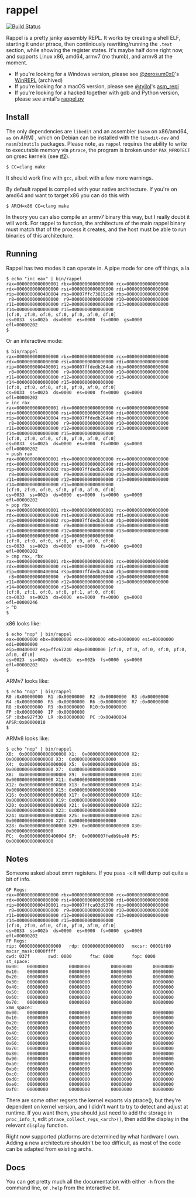 # rappel

[![Build Status](https://dev.azure.com/yrp604/rappel/_apis/build/status/yrp604.rappel?branchName=master)](https://dev.azure.com/yrp604/rappel/_build/latest?definitionId=1&branchName=master)

Rappel is a pretty janky assembly REPL. It works by creating a shell ELF, starting it under ptrace, then continiously rewriting/running the `.text` section, while showing the register states. It's maybe half done right now, and supports Linux x86, amd64, armv7 (no thumb), and armv8 at the moment.

* If you're looking for a Windows version, please see [@zerosum0x0](https://twitter.com/zerosum0x0)'s [WinREPL](https://github.com/zerosum0x0-archive/archive/raw/main/WinREPL-master.zip) (archived)
* If you're looking for a macOS version, please see [@tyilol](https://twitter.com/tyilol)'s [asm_repl](https://github.com/Tyilo/asm_repl)
* If you're looking for a hacked together with gdb and Python version, please see amtal's [rappel.py](https://gist.github.com/amtal/c457176af7f8770e0ad519aadc86013c/)

## Install

The only dependencies are `libedit` and an assembler (`nasm` on x86/amd64, `as` on ARM) , which on Debian can be installed with the `libedit-dev` and `nasm`/`binutils` packages. Please note, as `rappel` requires the ability to write to executable memory via `ptrace`, the program is broken under `PAX_MPROTECT` on grsec kernels (see [#2](https://github.com/yrp604/rappel/issues/2)).

```
$ CC=clang make
```

It should work fine with `gcc`, albeit with a few more warnings.

By default rappel is compiled with your native architecture. If you're on amd64 and want to target x86 you can do this with

```
$ ARCH=x86 CC=clang make
```

In theory you can also compile an armv7 binary this way, but I really doubt it will work. For rappel to function, the architecture of the main rappel binary must match that of the process it creates, and the host must be able to run binaries of this architecture.

## Running

Rappel has two modes it can operate in. A pipe mode for one off things, a la

```
$ echo "inc eax" | bin/rappel
rax=0000000000000001 rbx=0000000000000000 rcx=0000000000000000
rdx=0000000000000000 rsi=0000000000000000 rdi=0000000000000000
rip=0000000000400004 rsp=00007ffc73019c20 rbp=0000000000000000
 r8=0000000000000000  r9=0000000000000000 r10=0000000000000000
r11=0000000000000000 r12=0000000000000000 r13=0000000000000000
r14=0000000000000000 r15=0000000000000000
[cf:0, zf:0, of:0, sf:0, pf:0, af:0, df:0]
cs=0033  ss=002b  ds=0000  es=0000  fs=0000  gs=0000            efl=00000202
$
```

Or an interactive mode:

```
$ bin/rappel
rax=0000000000000000 rbx=0000000000000000 rcx=0000000000000000
rdx=0000000000000000 rsi=0000000000000000 rdi=0000000000000000
rip=0000000000400001 rsp=00007ffdedb264a0 rbp=0000000000000000
 r8=0000000000000000  r9=0000000000000000 r10=0000000000000000
r11=0000000000000000 r12=0000000000000000 r13=0000000000000000
r14=0000000000000000 r15=0000000000000000
[cf:0, zf:0, of:0, sf:0, pf:0, af:0, df:0]
cs=0033  ss=002b  ds=0000  es=0000  fs=0000  gs=0000            efl=00000202
> inc rax
rax=0000000000000001 rbx=0000000000000000 rcx=0000000000000000
rdx=0000000000000000 rsi=0000000000000000 rdi=0000000000000000
rip=0000000000400004 rsp=00007ffdedb264a0 rbp=0000000000000000
 r8=0000000000000000  r9=0000000000000000 r10=0000000000000000
r11=0000000000000000 r12=0000000000000000 r13=0000000000000000
r14=0000000000000000 r15=0000000000000000
[cf:0, zf:0, of:0, sf:0, pf:0, af:0, df:0]
cs=0033  ss=002b  ds=0000  es=0000  fs=0000  gs=0000            efl=00000202
> push rax
rax=0000000000000001 rbx=0000000000000000 rcx=0000000000000000
rdx=0000000000000000 rsi=0000000000000000 rdi=0000000000000000
rip=0000000000400002 rsp=00007ffdedb26498 rbp=0000000000000000
 r8=0000000000000000  r9=0000000000000000 r10=0000000000000000
r11=0000000000000000 r12=0000000000000000 r13=0000000000000000
r14=0000000000000000 r15=0000000000000000
[cf:0, zf:0, of:0, sf:0, pf:0, af:0, df:0]
cs=0033  ss=002b  ds=0000  es=0000  fs=0000  gs=0000            efl=00000202
> pop rbx
rax=0000000000000001 rbx=0000000000000001 rcx=0000000000000000
rdx=0000000000000000 rsi=0000000000000000 rdi=0000000000000000
rip=0000000000400002 rsp=00007ffdedb264a0 rbp=0000000000000000
 r8=0000000000000000  r9=0000000000000000 r10=0000000000000000
r11=0000000000000000 r12=0000000000000000 r13=0000000000000000
r14=0000000000000000 r15=0000000000000000
[cf:0, zf:0, of:0, sf:0, pf:0, af:0, df:0]
cs=0033  ss=002b  ds=0000  es=0000  fs=0000  gs=0000            efl=00000202
> cmp rax, rbx
rax=0000000000000001 rbx=0000000000000001 rcx=0000000000000000
rdx=0000000000000000 rsi=0000000000000000 rdi=0000000000000000
rip=0000000000400004 rsp=00007ffdedb264a0 rbp=0000000000000000
 r8=0000000000000000  r9=0000000000000000 r10=0000000000000000
r11=0000000000000000 r12=0000000000000000 r13=0000000000000000
r14=0000000000000000 r15=0000000000000000
[cf:0, zf:1, of:0, sf:0, pf:1, af:0, df:0]
cs=0033  ss=002b  ds=0000  es=0000  fs=0000  gs=0000            efl=00000246
> ^D
$
```

x86 looks like:
```
$ echo "nop" | bin/rappel
eax=00000000 ebx=00000000 ecx=00000000 edx=00000000 esi=00000000 edi=00000000
eip=00400002 esp=ffc67240 ebp=00000000 [cf:0, zf:0, of:0, sf:0, pf:0, af:0, df:0]
cs=0023  ss=002b  ds=002b  es=002b  fs=0000  gs=0000            efl=00000202
$
```

ARMv7 looks like:
```
$ echo "nop" | bin/rappel
R0 :0x00000000	R1 :0x00000000	R2 :0x00000000	R3 :0x00000000
R4 :0x00000000	R5 :0x00000000	R6 :0x00000000	R7 :0x00000000
R8 :0x00000000	R9 :0x00000000	R10:0x00000000
FP :0x00000000	IP :0x00000000
SP :0xbe927f30	LR :0x00000000	PC :0x00400004
APSR:0x00000010
$
```

ARMv8 looks like:
```
$ echo "nop" | bin/rappel
X0:  0x0000000000000000	X1:  0x0000000000000000	X2:  0x0000000000000000	X3:  0x0000000000000000
X4:  0x0000000000000000	X5:  0x0000000000000000	X6:  0x0000000000000000	X7:  0x0000000000000000
X8:  0x0000000000000000	X9:  0x0000000000000000	X10: 0x0000000000000000	X11: 0x0000000000000000
X12: 0x0000000000000000	X13: 0x0000000000000000	X14: 0x0000000000000000	X15: 0x0000000000000000
X16: 0x0000000000000000	X17: 0x0000000000000000	X18: 0x0000000000000000	X19: 0x0000000000000000
X20: 0x0000000000000000	X21: 0x0000000000000000	X22: 0x0000000000000000	X23: 0x0000000000000000
X24: 0x0000000000000000	X25: 0x0000000000000000	X26: 0x0000000000000000	X27: 0x0000000000000000
X28: 0x0000000000000000	X29: 0x0000000000000000	X30: 0x0000000000000000
PC:  0x0000000000400004	SP:  0x0000007fedb9be40	PS:  0x0000000000000000
```

## Notes
Someone asked about xmm registers. If you pass `-x` it will dump out quite a bit of info.

```
GP Regs:
rax=0000000000000000 rbx=0000000000000000 rcx=0000000000000000
rdx=0000000000000000 rsi=0000000000000000 rdi=0000000000000000
rip=0000000000400001 rsp=00007ffca03d9370 rbp=0000000000000000
 r8=0000000000000000  r9=0000000000000000 r10=0000000000000000
r11=0000000000000000 r12=0000000000000000 r13=0000000000000000
r14=0000000000000000 r15=0000000000000000
[cf:0, zf:0, of:0, sf:0, pf:0, af:0, df:0]
cs=0033  ss=002b  ds=0000  es=0000  fs=0000  gs=0000            efl=00000202
FP Regs:
rip: 0000000000000000   rdp: 0000000000000000   mxcsr: 00001f80 mxcsr_mask:0000ffff
cwd: 037f       swd: 0000       ftw: 0000       fop: 0000
st_space:
0x00:   00000000        00000000        00000000        00000000
0x10:   00000000        00000000        00000000        00000000
0x20:   00000000        00000000        00000000        00000000
0x30:   00000000        00000000        00000000        00000000
0x40:   00000000        00000000        00000000        00000000
0x50:   00000000        00000000        00000000        00000000
0x60:   00000000        00000000        00000000        00000000
0x70:   00000000        00000000        00000000        00000000
xmm_space:
0x00:   00000000        00000000        00000000        00000000
0x10:   00000000        00000000        00000000        00000000
0x20:   00000000        00000000        00000000        00000000
0x30:   00000000        00000000        00000000        00000000
0x40:   00000000        00000000        00000000        00000000
0x50:   00000000        00000000        00000000        00000000
0x60:   00000000        00000000        00000000        00000000
0x70:   00000000        00000000        00000000        00000000
0x80:   00000000        00000000        00000000        00000000
0x90:   00000000        00000000        00000000        00000000
0xa0:   00000000        00000000        00000000        00000000
0xb0:   00000000        00000000        00000000        00000000
0xc0:   00000000        00000000        00000000        00000000
0xd0:   00000000        00000000        00000000        00000000
0xe0:   00000000        00000000        00000000        00000000
0xf0:   00000000        00000000        00000000        00000000
```

There are some other regsets the kernel exports via ptrace(), but they're dependent on kernel version, and I didn't want to try to detect and adjust at runtime. If you want them, you should just need to add the storage in `proc_info_t`, edit `ptrace_collect_regs_<arch>()`, then add the display in the relevant `display` function.

Right now supported platforms are determined by what hardware I own. Adding a new architecture shouldn't be too difficult, as most of the code can be adapted from existing archs.

## Docs

You can get pretty much all the documentation with either `-h` from the command line, or `.help` from the interactive bit.
